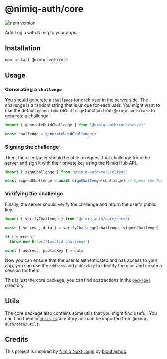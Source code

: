 # @nimiq-auth/core

[![npm version][npm-version-src]][npm-version-href]

Add Login with Nimiq to your apps.

## Installation

```bash
npm install @nimiq-auth/core
```

## Usage

### Generating a `challenge`

You should generate a `challenge` for each user in the server side. The challenge is a random string that is unique for each user. You might want to use the default `generateUuidChallenge` function from `@nimiq-auth/core` to generate a challenge.

```ts
import { generateUuidChallenge } from '@nimiq-auth/core/server'

const challenge = generateUuidChallenge()
```

### Signing the challenge

Then, the client/user should be able to request that challenge from the server and sign it with their private key using the Nimiq Hub API.

```ts
import { signChallenge } from '@nimiq-auth/core/client'

const signedChallenge = await signChallenge(challenge) // Opens the Nimiq Hub
```

### Verifying the challenge

Finally, the server should verify the challenge and return the user's public key.

```ts
import { verifyChallenge } from '@nimiq-auth/core/server'

const { success, data } = verifyChallenge(challenge, signedChallenge)

if (!success)
  throw new Error('Invalid challenge')

const { address, publicKey } = data
```

Now you can ensure that the user is authenticated and has access to your app, you can use the `address` and `publicKey` to identify the user and create a session for them.

This is just the core package, you can find abstractions in the [`packages`](../packages) directory.

## Utils

The core package also contains some utils that you might find useful. You can find them in [`utils.ts`](./src/utils.ts) directory and can be imported from `@nimiq-auth/core/utils`.

## Credits

This project is inspired by [Nimiq Nuxt Login](https://github.com/blouflashdb/Nuxt-Nimiq-Login) by [blouflashdb](https://github.com/blouflashdb).

<!-- Badges -->
[npm-version-src]: https://npmjs.com/package/@nimiq-auth/core/latest.svg?style=flat&colorA=020420&colorB=00DC82
[npm-version-href]: https://npmjs.com/package/@nimiq-auth/core
